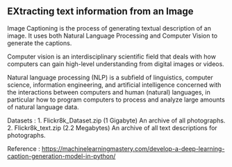 ## EXtracting text information from an Image

Image Captioning is the process of generating textual description of an image. It uses both Natural Language Processing and Computer Vision to generate the captions.

Computer vision is an interdisciplinary scientific field that deals with how computers can gain high-level understanding from digital images or videos. 

Natural language processing (NLP) is a subfield of linguistics, computer science, information engineering, and artificial intelligence concerned with the interactions between computers and human (natural) languages, in particular how to program computers to process and analyze large amounts of natural language data.

Datasets : 1. Flickr8k_Dataset.zip (1 Gigabyte) An archive of all photographs.
           2. Flickr8k_text.zip (2.2 Megabytes) An archive of all text descriptions for photographs.
           
Reference : https://machinelearningmastery.com/develop-a-deep-learning-caption-generation-model-in-python/
